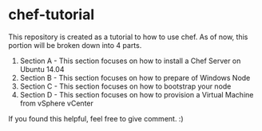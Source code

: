 # chef-tutorial
This repository is created as a tutorial to how to use chef.
As of now, this portion will be broken down into 4 parts.
1. Section A - This section focuses on how to install a Chef Server on Ubuntu 14.04
2. Section B - This section focuses on how to prepare of Windows Node
3. Section C - This section focuses on how to bootstrap your node
4. Section D - This section focuses on how to provision a Virtual Machine from vSphere vCenter

If you found this helpful, feel free to give comment. :)

